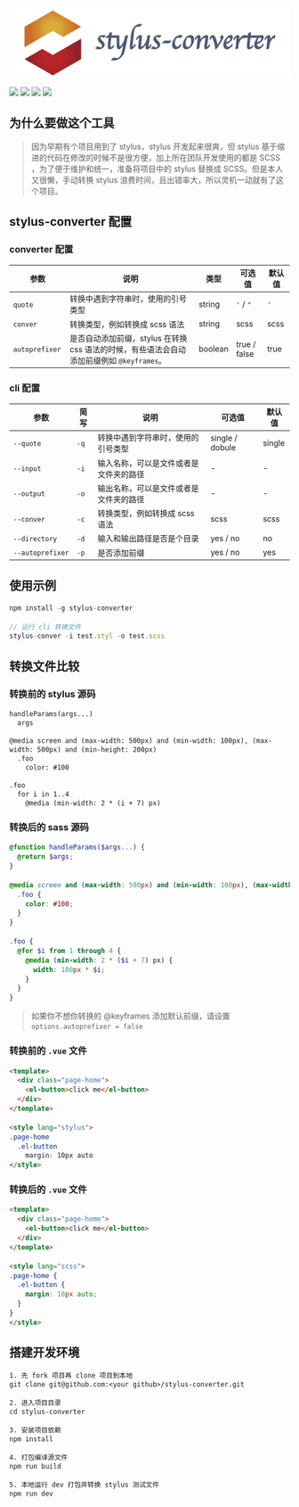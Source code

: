 <div  align="center">
  <img src="./banner.png"></img>
</div>

![](http://img.shields.io/travis/txs1992/stylus-converter.svg)
![](https://img.shields.io/npm/dm/stylus-converter.svg)
![](https://img.shields.io/npm/v/stylus-converter.svg)
![](https://img.shields.io/npm/l/stylus-converter.svg)


## 为什么要做这个工具

> 因为早期有个项目用到了 stylus，stylus 开发起来很爽，但 stylus 基于缩进的代码在修改的时候不是很方便，加上所在团队开发使用的都是 SCSS ，为了便于维护和统一，准备将项目中的 stylus 替换成 SCSS。但是本人又很懒，手动转换 stylus 浪费时间，且出错率大，所以灵机一动就有了这个项目。

## stylus-converter 配置

### converter 配置

| 参数 | 说明 | 类型 | 可选值 | 默认值 |
| ---- | ---- | ---- | ---- | ---- |
| `quote` | 转换中遇到字符串时，使用的引号类型 | string | `'` / `"` | `'` |
| `conver` | 转换类型，例如转换成 scss 语法 | string | scss | scss |
| `autoprefixer ` | 是否自动添加前缀，stylus 在转换 css 语法的时候，有些语法会自动添加前缀例如 `@keyframes`。 | boolean | true / false | true |

### cli 配置

| 参数 | 简写 | 说明 | 可选值 | 默认值 |
| ---- | ---- | ---- | ---- | ---- |
| `--quote` | `-q` | 转换中遇到字符串时，使用的引号类型 | single / dobule | single |
| `--input` | `-i` | 输入名称，可以是文件或者是文件夹的路径 | - | - |
| `--output` | `-o` | 输出名称，可以是文件或者是文件夹的路径 | - | - |
| `--conver ` | `-c` | 转换类型，例如转换成 scss 语法 | scss | scss |
| `--directory` | `-d` | 输入和输出路径是否是个目录 | yes / no | no |
| `--autoprefixer ` | `-p` | 是否添加前缀 | yes / no | yes |

## 使用示例

```javascript
npm install -g stylus-converter

// 运行 cli 转换文件
stylus-conver -i test.styl -o test.scss
```

## 转换文件比较

### 转换前的 stylus 源码

```stylus
handleParams(args...)
  args

@media screen and (max-width: 500px) and (min-width: 100px), (max-width: 500px) and (min-height: 200px)
  .foo
    color: #100

.foo
  for i in 1..4
    @media (min-width: 2 * (i + 7) px)
```

### 转换后的 sass 源码

```scss
@function handleParams($args...) {
  @return $args;
}

@media screen and (max-width: 500px) and (min-width: 100px), (max-width: 500px) and (min-height: 200px) {
  .foo {
    color: #100;
  }
}

.foo {
  @for $i from 1 through 4 {
    @media (min-width: 2 * ($i + 7) px) {
      width: 100px * $i;
    }
  }
}
```

> 如果你不想你转换的 @keyframes 添加默认前缀，请设置 `options.autoprefixer = false`

### 转换前的 `.vue` 文件
```html
<template>
  <div class="page-home">
  	<el-button>click me</el-button>
  </div>
</template>

<style lang="stylus">
.page-home
  .el-button
    margin: 10px auto
</style>
```

### 转换后的 `.vue` 文件
```html
<template>
  <div class="page-home">
  	<el-button>click me</el-button>
  </div>
</template>

<style lang="scss">
.page-home {
  .el-button {
    margin: 10px auto;
  }
}
</style>
```


## 搭建开发环境

```text
1. 先 fork 项目再 clone 项目到本地
git clone git@github.com:<your github>/stylus-converter.git

2. 进入项目目录
cd stylus-converter

3. 安装项目依赖
npm install

4. 打包编译源文件
npm run build

5. 本地运行 dev 打包并转换 stylus 测试文件
npm run dev
```